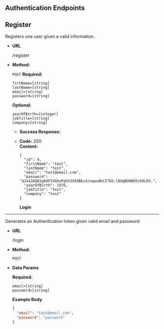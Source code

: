 **Authentication Endpoints**
----

**Register**
----
Registers one user given a valid information.
* **URL**

  /register

* **Method:**

  `POST`
  **Required:**
  ```
  firtName=[string]
  lastName=[string]
  email=[string]
  password=[string]
  ```
    **Optional:**<br>
  ```
  yearOfBirth=[integer]
  jobTitle=[string]
  company=[string]
  ```
  * **Success Response:**

  * **Code:** 200 <br />
    **Content:**
    ```
    {
      "id": 4,
      "firstName": "test",
      "lastName": "test",
      "email": "test@email.com",
      "password": "$2a$10$KSgkHFIVGbuPghS3XXdBku1cnapuAbCI7kU.lAUqBU0WVEvh0LDV.",
      "yearOfBirth": 1976,
      "jobTitle": "test",
      "company": "test"
    }
  
    ```
    **Login**
----
Generates an Authentication token given valid email and password.

* **URL**

  /login

* **Method:**

  `POST`

* **Data Params**

  **Required:**
  ```
  email=[string]
  password=[string]
  ```

  **Example Body**
  ```json
  {
    "email": "test@email.com",
    "password": "password"
  }
  ```
